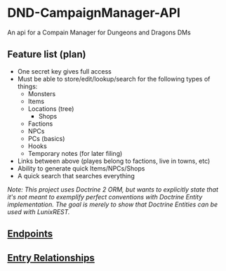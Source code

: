 # DND-CampaignManager-API
An api for a Compain Manager for Dungeons and Dragons DMs

## Feature list (plan)
* One secret key gives full access
* Must be able to store/edit/lookup/search for the following types of things:
    * Monsters
    * Items
    * Locations (tree)
        * Shops
    * Factions
    * NPCs
    * PCs (basics)
    * Hooks
    * Temporary notes (for later filing)
* Links between above (playes belong to factions, live in towns, etc)
* Ability to generate quick Items/NPCs/Shops
* A quick search that searches everything

*Note: This project uses Doctrine 2 ORM, but wants to explicitly state that it's not meant to exemplify perfect conventions with Doctrine Entity implementation. The goal is merely to show that Doctrine Entities can be used with LunixREST.*

## [Endpoints](docs/API_ENDPOINTS.md)

## [Entry Relationships](docs/API_RELATIONS.md)
